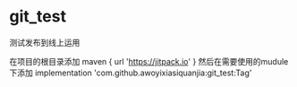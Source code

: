 # git_test
测试发布到线上运用

在项目的根目录添加
maven { url 'https://jitpack.io' }
然后在需要使用的mudule下添加
implementation 'com.github.awoyixiasiquanjia:git_test:Tag'


